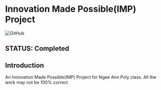 # Innovation Made Possible(IMP) Project
![GitHub](https://img.shields.io/github/license/dodieboy/IMP-Project?style=flat-square)
## STATUS: Completed

## Introduction
An Innovation Made Possible(IMP) Project for Ngee Ann Poly class. 
All the work may not be 100% correct
